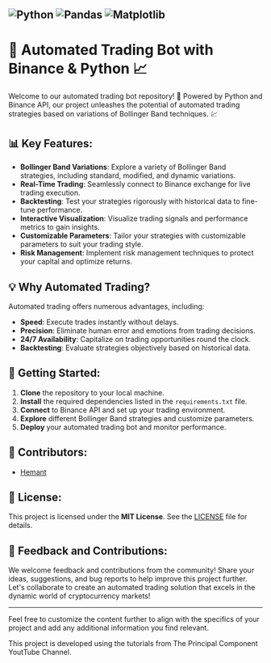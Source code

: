 
![Python](https://img.shields.io/badge/python-3670A0?style=for-the-badge&logo=python&logoColor=ffdd54)
![Pandas](https://img.shields.io/badge/pandas-%23150458.svg?style=for-the-badge&logo=pandas&logoColor=white)
![Matplotlib](https://img.shields.io/badge/Matplotlib-%23ffffff.svg?style=for-the-badge&logo=Matplotlib&logoColor=black)
---

# 🤖 Automated Trading Bot with Binance & Python 📈

Welcome to our automated trading bot repository! 🚀 Powered by Python and Binance API, our project unleashes the potential of automated trading strategies based on variations of Bollinger Band techniques. 💹

## 📊 Key Features:
- **Bollinger Band Variations**: Explore a variety of Bollinger Band strategies, including standard, modified, and dynamic variations.
- **Real-Time Trading**: Seamlessly connect to Binance exchange for live trading execution.
- **Backtesting**: Test your strategies rigorously with historical data to fine-tune performance.
- **Interactive Visualization**: Visualize trading signals and performance metrics to gain insights.
- **Customizable Parameters**: Tailor your strategies with customizable parameters to suit your trading style.
- **Risk Management**: Implement risk management techniques to protect your capital and optimize returns.

## 💡 Why Automated Trading?
Automated trading offers numerous advantages, including:
- **Speed**: Execute trades instantly without delays.
- **Precision**: Eliminate human error and emotions from trading decisions.
- **24/7 Availability**: Capitalize on trading opportunities round the clock.
- **Backtesting**: Evaluate strategies objectively based on historical data.

## 🚀 Getting Started:
1. **Clone** the repository to your local machine.
2. **Install** the required dependencies listed in the `requirements.txt` file.
3. **Connect** to Binance API and set up your trading environment.
4. **Explore** different Bollinger Band strategies and customize parameters.
5. **Deploy** your automated trading bot and monitor performance.

## 🌟 Contributors:
- [Hemant](https://www.linkedin.com/in/hemant-kumar-174157193/)


## 📝 License:
This project is licensed under the **MIT License**. See the [LICENSE](LICENSE) file for details.

## 💬 Feedback and Contributions:
We welcome feedback and contributions from the community! Share your ideas, suggestions, and bug reports to help improve this project further. Let's collaborate to create an automated trading solution that excels in the dynamic world of cryptocurrency markets!

---

Feel free to customize the content further to align with the specifics of your project and add any additional information you find relevant.


This project is developed using the tutorials from The Principal Component YoutTube Channel.
